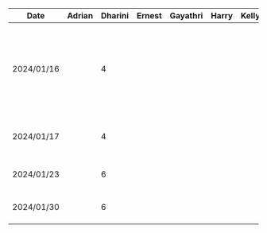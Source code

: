 | Date       | Adrian | Dharini | Ernest | Gayathri | Harry | Kelly | Task                                                                                   |
|------------|--------|---------|--------|----------|-------|-------|----------------------------------------------------------------------------------------|
| 2024/01/16 |        |    4    |        |          |       |       | brainstorm project topics, initial research to see if it is feasible, narrow down to 3 ideas |
| 2024/01/17 |        |    4    |        |          |       |       | decided on project topic and project discussion                                       |
| 2024/01/23 |        |    6    |        |          |       |       | work on proposal presentation                                                         |
| 2024/01/30 |        |    6    |        |          |       |       | work on project proposal                                                              |
